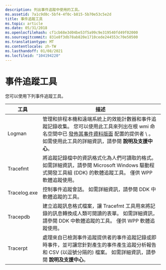 ```yaml
---
description: 列出事件追蹤中使用的工具。
ms.assetid: 7a1c9d8c-5bf4-4f0c-b815-5b70e53c5e2d
title: 事件追蹤工具
ms.topic: article
ms.date: 05/31/2018
ms.openlocfilehash: cf1cb68e3d04be53f5a99c9e319540fd49f02000
ms.sourcegitcommit: 831e8f3db78ab820e1710cede244553c70e50500
ms.translationtype: MT
ms.contentlocale: zh-TW
ms.lasthandoff: 01/08/2021
ms.locfileid: "104194220"
---
```

# <a name="event-tracing-tools"></a>事件追蹤工具

您可以使用下列事件追蹤工具。



| 工具     | 描述                                                                                                                                                                                                                                                                                                                                |
|----------|--------------------------------------------------------------------------------------------------------------------------------------------------------------------------------------------------------------------------------------------------------------------------------------------------------------------------------------------|
| Logman   | 管理和排程本機和遠端系統上的效能計數器和事件追蹤記錄收集。 您可以使用此工具來列出在根 wmi 命名空間中已 [發佈其事件資料版面](publishing-your-event-schema.md) 配置的提供者 \\ 。 如需使用此工具的詳細資訊，請參閱 **說明及支援中心**。 |
| Tracefmt | 將追蹤記錄檔中的資訊格式化為人們可讀取的格式。 如需詳細資訊，請參閱 Microsoft Windows 驅動程式開發工具組 (DDK) 的軟體追蹤工具。 僅供 WPP 軟體追蹤使用。                                                                                                                                      |
| Tracelog.exe | 控制事件追蹤會話。 如需詳細資訊，請參閱 DDK 中軟體追蹤的工具。                                                                                                                                                                                                                                                   |
| Tracepdb | 建立追蹤訊息格式檔案，讓 Tracefmt 工具用來將記錄的訊息轉換成人類可閱讀的表單。 如需詳細資訊，請參閱 DDK 中軟體追蹤的工具。 僅供 WPP 軟體追蹤使用。                                                                                                                            |
| Tracerpt | 處理來自已檢測事件追蹤提供者的事件追蹤記錄或即時事件，並可讓您針對產生的事件產生追蹤分析報告和 CSV (以逗號分隔的) 檔案。 如需詳細資訊，請參閱 **說明及支援中心**。                                                                                       |



 

 

 




